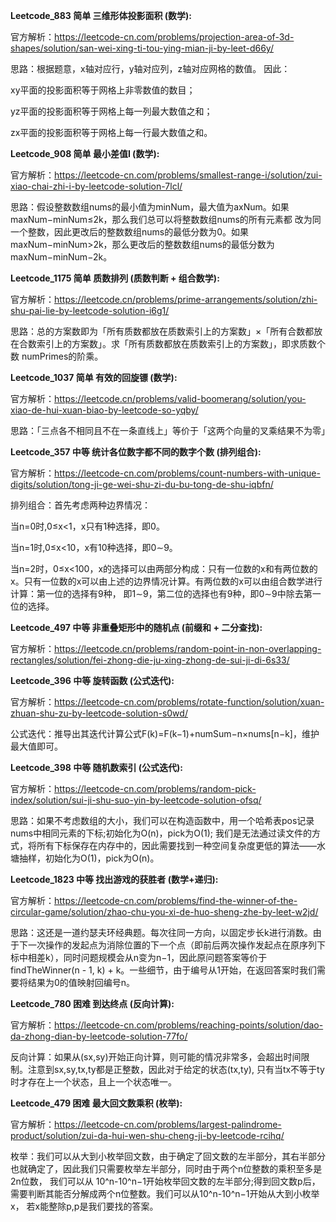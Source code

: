 **Leetcode_883 简单 三维形体投影面积 (数学):**

官方解析：https://leetcode-cn.com/problems/projection-area-of-3d-shapes/solution/san-wei-xing-ti-tou-ying-mian-ji-by-leet-d66y/

思路：根据题意，x轴对应行，y轴对应列，z轴对应网格的数值。 因此： 

xy平面的投影面积等于网格上非零数值的数目；

yz平面的投影面积等于网格上每一列最大数值之和；

zx平面的投影面积等于网格上每一行最大数值之和。


**Leetcode_908 简单 最小差值I (数学):**

官方解析：https://leetcode-cn.com/problems/smallest-range-i/solution/zui-xiao-chai-zhi-i-by-leetcode-solution-7lcl/

思路：假设整数数组nums的最小值为minNum，最大值为axNum。如果maxNum−minNum≤2k，那么我们总可以将整数数组nums的所有元素都
改为同一个整数，因此更改后的整数数组nums的最低分数为0。如果maxNum−minNum>2k，那么更改后的整数数组nums的最低分数为maxNum−minNum−2k。

**Leetcode_1175 简单  质数排列 (质数判断 + 组合数学):**

官方解析：https://leetcode.cn/problems/prime-arrangements/solution/zhi-shu-pai-lie-by-leetcode-solution-i6g1/

思路：总的方案数即为「所有质数都放在质数索引上的方案数」×「所有合数都放在合数索引上的方案数」。求「所有质数都放在质数索引上的方案数」，即求质数个数
numPrimes的阶乘。



**Leetcode_1037 简单 有效的回旋镖 (数学):**

官方解析：https://leetcode.cn/problems/valid-boomerang/solution/you-xiao-de-hui-xuan-biao-by-leetcode-so-yqby/

思路：「三点各不相同且不在一条直线上」等价于「这两个向量的叉乘结果不为零」

**Leetcode_357 中等 统计各位数字都不同的数字个数 (排列组合):**

官方解析：https://leetcode-cn.com/problems/count-numbers-with-unique-digits/solution/tong-ji-ge-wei-shu-zi-du-bu-tong-de-shu-iqbfn/

排列组合：首先考虑两种边界情况：

当n=0时,0≤x<1，x只有1种选择，即0。

当n=1时,0≤x<10，x有10种选择，即0∼9。

当n=2时，0≤x<100，x的选择可以由两部分构成：只有一位数的x和有两位数的x。只有一位数的x可以由上述的边界情况计算。有两位数的x可以由组合数学进行计算：第一位的选择有9种，
即1∼9，第二位的选择也有9种，即0∼9中除去第一位的选择。

**Leetcode_497 中等 非重叠矩形中的随机点 (前缀和 + 二分查找):**

官方解析：https://leetcode.cn/problems/random-point-in-non-overlapping-rectangles/solution/fei-zhong-die-ju-xing-zhong-de-sui-ji-di-6s33/

**Leetcode_396 中等  旋转函数 (公式迭代):**

官方解析：https://leetcode-cn.com/problems/rotate-function/solution/xuan-zhuan-shu-zu-by-leetcode-solution-s0wd/

公式迭代：推导出其迭代计算公式F(k)=F(k−1)+numSum−n×nums[n−k]，维护最大值即可。

**Leetcode_398 中等  随机数索引 (公式迭代):**

官方解析：https://leetcode-cn.com/problems/random-pick-index/solution/sui-ji-shu-suo-yin-by-leetcode-solution-ofsq/

思路：如果不考虑数组的大小，我们可以在构造函数中，用一个哈希表pos记录nums中相同元素的下标;初始化为O(n)，pick为O(1);
我们是无法通过读文件的方式，将所有下标保存在内存中的，因此需要找到一种空间复杂度更低的算法——水塘抽样，初始化为O(1)，pick为O(n)。

**Leetcode_1823 中等 找出游戏的获胜者 (数学+递归):**

官方解析：https://leetcode-cn.com/problems/find-the-winner-of-the-circular-game/solution/zhao-chu-you-xi-de-huo-sheng-zhe-by-leet-w2jd/

思路：这还是一道约瑟夫环经典题。每次往同一方向，以固定步长k进行消数。由于下一次操作的发起点为消除位置的下一个点（即前后两次操作发起点在原序列下标中相差k），同时问题规模会从n变为n−1，因此原问题答案等价于
findTheWinner(n - 1, k) + k。一些细节，由于编号从1开始，在返回答案时我们需要将结果为0的值映射回编号n。



**Leetcode_780 困难 到达终点 (反向计算):**

官方解析：https://leetcode-cn.com/problems/reaching-points/solution/dao-da-zhong-dian-by-leetcode-solution-77fo/

反向计算：如果从(sx,sy)开始正向计算，则可能的情况非常多，会超出时间限制。注意到sx,sy,tx,ty都是正整数，因此对于给定的状态(tx,ty),
只有当tx不等于ty时才存在上一个状态，且上一个状态唯一。

**Leetcode_479 困难 最大回文数乘积 (枚举):**

官方解析：https://leetcode-cn.com/problems/largest-palindrome-product/solution/zui-da-hui-wen-shu-cheng-ji-by-leetcode-rcihq/

枚举：我们可以从大到小枚举回文数，由于确定了回文数的左半部分，其右半部分也就确定了，因此我们只需要枚举左半部分，同时由于两个n位整数的乘积至多是2n位数，
我们可以从 10^n-10^n−1开始枚举回文数的左半部分;得到回文数p后，需要判断其能否分解成两个n位整数。我们可以从10^n-10^n−1开始从大到小枚举x，
若x能整除p,p是我们要找的答案。










